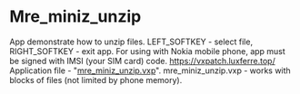 # Mre_miniz_unzip
App demonstrate how to unzip files. LEFT_SOFTKEY - select file, RIGHT_SOFTKEY - exit app. For using with Nokia mobile phone, app must be signed with IMSI (your SIM card) code.
https://vxpatch.luxferre.top/
Application file - "[mre_miniz_unzip.vxp](https://github.com/RDZDX/mre_miniz_unzip/blob/main/mre_miniz_unzip.vxp?raw=true)".
mre_miniz_unzip.vxp - works with blocks of files (not limited by phone memory).
